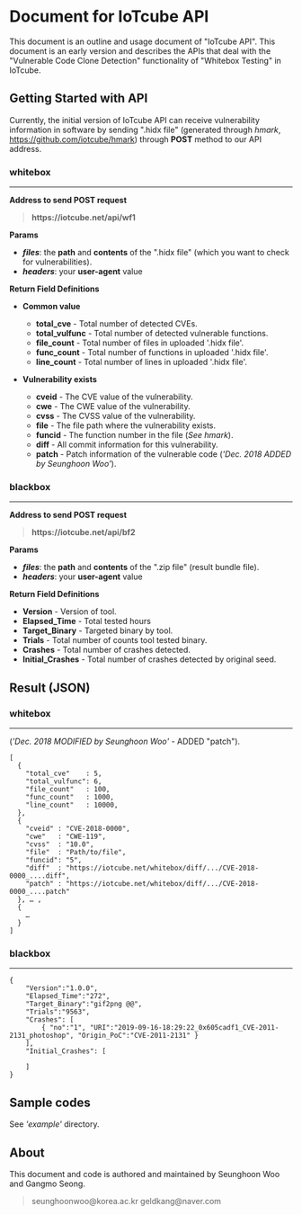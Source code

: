# Document for IoTcube API
This document is an outline and usage document of "IoTcube API". This document is an early version and describes the APIs that deal with the "Vulnerable Code Clone Detection" functionality of "Whitebox Testing" in IoTcube.

## Getting Started with API
Currently, the initial version of IoTcube API can receive vulnerability information in software by sending ".hidx file" (generated through *hmark*, <https://github.com/iotcube/hmark>) through **POST** method to our API address.

### whitebox
---
**Address to send POST request**
>**https://<span></span>iotcube.net/api/wf1**

**Params**
* ***files***: the **path** and **contents** of the ".hidx file" (which you want to check for vulnerabilities).
* ***headers***: your **user-agent** value

**Return Field Definitions**
+ **Common value**
   + **total_cve** - Total number of detected CVEs.
   + **total_vulfunc** - Total number of detected vulnerable functions.
   + **file_count** - Total number of files in uploaded '.hidx file'.
   + **func_count** - Total number of functions in uploaded '.hidx file'.
   + **line_count** - Total number of lines in uploaded '.hidx file'.
   
+ **Vulnerability exists**
   + **cveid** - The CVE value of the vulnerability.
   + **cwe** - The CWE value of the vulnerability.
   + **cvss** - The CVSS value of the vulnerability.
   + **file** - The file path where the vulnerability exists.
   + **funcid** - The function number in the file (*See hmark*).
   + **diff** - All commit information for this vulnerability.
   + **patch** - Patch information of the vulnerable code (*'Dec. 2018 ADDED by Seunghoon Woo'*).
  
### blackbox
---
**Address to send POST request**
>**https://<span></span>iotcube.net/api/bf2**

**Params**
* ***files***: the **path** and **contents** of the ".zip file" (result bundle file).
* ***headers***: your **user-agent** value

**Return Field Definitions**
   + **Version** - Version of tool.
   + **Elapsed_Time** - Total tested hours
   + **Target_Binary** - Targeted binary by tool.
   + **Trials** - Total number of counts tool tested binary.
   + **Crashes** - Total number of crashes detected.
   + **Initial_Crashes** - Total number of crashes detected by original seed.
   
## Result (JSON)

### whitebox
---
(*'Dec. 2018 MODIFIED by Seunghoon Woo'* - ADDED "patch").
```
[
  {
    "total_cve"    : 5,
    "total_vulfunc": 6, 
    "file_count"   : 100,
    "func_count"   : 1000,
    "line_count"   : 10000,
  }, 
  {
    "cveid" : "CVE-2018-0000",
    "cwe"   : "CWE-119",
    "cvss"  : "10.0", 
    "file"  : "Path/to/file",
    "funcid": "5",
    "diff"  : "https://iotcube.net/whitebox/diff/.../CVE-2018-0000_....diff", 
    "patch" : "https://iotcube.net/whitebox/diff/.../CVE-2018-0000_....patch" 
  }, … ,
  {
    … 
  }
] 
```
### blackbox
---
```
{
	"Version":"1.0.0",
	"Elapsed_Time":"272",
	"Target_Binary":"gif2png @@",
	"Trials":"9563",
	"Crashes": [
		{ "no":"1", "URI":"2019-09-16-18:29:22_0x605cadf1_CVE-2011-2131_photoshop", "Origin_PoC":"CVE-2011-2131" }
	],
	"Initial_Crashes": [

	]
}
```
Sample codes
------------
See *'example'* directory.

About
-----
This document and code is authored and maintained by Seunghoon Woo and Gangmo Seong.
>seunghoonwoo@<span></span>korea.ac.kr
>geldkang@<span></span>naver.com
